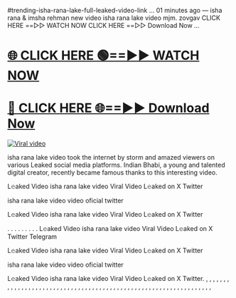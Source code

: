 #trending-isha-rana-lake-full-leaked-video-link ...
01 minutes ago —  isha rana & imsha rehman new video isha rana lake video mjm. zovgav CLICK HERE ==▻▻ WATCH NOW CLICK HERE ==▻▻ Download Now ...

<h1><a href="https://viralvideo2k25.blogspot.com/2025/02/xxx-videos-viral-git-hub.html" rel="nofollow">🌐 CLICK HERE 🟢==►► WATCH NOW</a></h1>


<h1><a href="https://viralvideo2k25.blogspot.com/2025/02/xxx-videos-viral-git-hub.html" rel="nofollow"> 🔴 CLICK HERE 🌐==►► Download Now</a></h1>


<p><a href="https://viralvideo2k25.blogspot.com/2025/02/xxx-videos-viral-git-hub.html" rel="nofollow"><img src="https://i.imgur.com/dJHk4Zq.gif" alt="Viral video"></a></p>

isha rana lake video took the internet by storm and amazed viewers on various Leaked social media platforms. Indian Bhabi, a young and talented digital creator, recently became famous thanks to this interesting video.

L𝚎aked Video isha rana lake video Viral Video L𝚎aked on X Twitter

isha rana lake video video oficial twitter

L𝚎aked Video isha rana lake video Viral Video L𝚎aked on X Twitter

. . . . . . . . . L𝚎aked Video isha rana lake video Viral Video L𝚎aked on X Twitter Telegram

L𝚎aked Video isha rana lake video Viral Video L𝚎aked on X Twitter

isha rana lake video video oficial twitter

L𝚎aked Video isha rana lake video Viral Video L𝚎aked on X Twitter. , , , , , , , , , , , , , , , , , , , , , , , , , , , , , , , , , , , , , , , , , , , , , , , , , , , , , , , , , , , , , , , , ,
